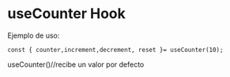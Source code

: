 # useCounter Hook

Ejemplo de uso:

```
const { counter,increment,decrement, reset }= useCounter(10);

```

useCounter()//recibe un valor por defecto
